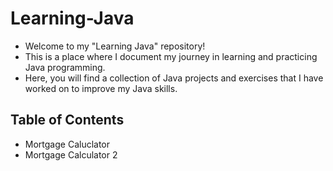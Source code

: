 # Learning-Java
- Welcome to my "Learning Java" repository!
- This is a place where I document my journey in learning and practicing Java programming. 
- Here, you will find a collection of Java projects and exercises that I have worked on to improve my Java skills.

## Table of Contents
- Mortgage Caluclator 
- Mortgage Calculator 2
